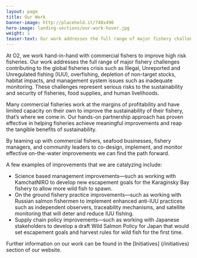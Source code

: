 ```yaml
---
layout: page 
title: Our Work
banner-image: http://placehold.it/740x490
hero-image: landing-sections/our-work-hover.jpg
weight: 1
teaser-text: Our work addresses the full range of major fishery challenges contributing to the global fisheries crisis such as Illegal, Unreported and Unregulated fishing (IUU), overfishing, depletion of non-target stocks, habitat impacts, and management system issues such as inadequate monitoring.
---
```

At O2, we work hand-in-hand with commercial fishers to improve high risk fisheries. Our work addresses the full range of major fishery challenges contributing to the global fisheries crisis such as Illegal, Unreported and Unregulated fishing (IUU), overfishing, depletion of non-target stocks, habitat impacts, and management system issues such as inadequate monitoring. These challenges represent serious risks to the sustainability and security of fisheries, food supplies, and human livelihoods.  

Many commercial fisheries work at the margins of profitability and have limited capacity on their own to improve the sustainability of their fishery, that’s where we come in. Our hands-on partnership approach has proven effective in helping fisheries achieve meaningful improvements and reap the tangible benefits of sustainability.

By teaming up with commercial fishers, seafood businesses, fishery managers, and community leaders to co-design, implement, and monitor effective on-the-water improvements we can find the path forward.

A few examples of improvements that we are catalyzing include:

  * Science based management improvements—such as working with KamchatNIRO to develop new escapement goals for the Karaginsky Bay fishery to allow more wild fish to spawn.
  * On the ground fishery practice improvements—such as working with Russian salmon fishermen to implement enhanced anti-IUU practices such as independent observers, traceability mechanisms, and satellite monitoring that will deter and reduce IUU fishing.
  * Supply chain policy improvements—such as working with Japanese stakeholders to develop a draft Wild Salmon Policy for Japan that would set escapement goals and harvest rules for wild fish for the first time.

Further information on our work can be found in the [Initiatives] (/initiatives) section of our website.
